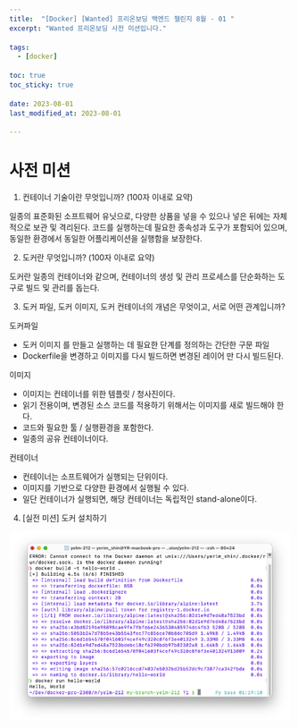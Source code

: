 ```yaml
---
title:  "[Docker] [Wanted] 프리온보딩 백엔드 챌린지 8월 - 01 "
excerpt: "Wanted 프리온보딩 사전 미션입니다."

tags:
  - [docker]

toc: true
toc_sticky: true
 
date: 2023-08-01
last_modified_at: 2023-08-01

---
```


# 사전 미션

1. 컨테이너 기술이란 무엇입니까? (100자 이내로 요약)

일종의 표준화된 소프트웨어 유닛으로, 다양한 상품을 넣을 수 있으나 넣은 뒤에는 자체적으로 보관 및 격리된다. 코드를 실행하는데 필요한 종속성과 도구가 포함되어 있으며, 동일한 환경에서 동일한 어플리케이션을 실행함을 보장한다.

2. 도커란 무엇입니까? (100자 이내로 요약)

도커란 일종의 컨테이너와 같으며, 컨테이너의 생성 및 관리 프로세스를 단순화하는 도구로 빌드 및 관리를 돕는다.

3. 도커 파일, 도커 이미지, 도커 컨테이너의 개념은 무엇이고, 서로 어떤 관계입니까?

도커파일 
- 도커 이미지 를 만들고 실행하는 데 필요한 단계를 정의하는 간단한 구문 파일
- Dockerfile을 변경하고 이미지를 다시 빌드하면 변경된 레이어 만 다시 빌드된다.

이미지
- 이미지는 컨테이너를 위한 템플릿 / 청사진이다.
- 읽기 전용이며, 변경된 소스 코드를 적용하기 위해서는 이미지를 새로 빌드해야 한다.
- 코드와 필요한 툴 / 실행환경을 포함한다.
- 일종의 공유 컨테이너이다.

컨테이너
- 컨테이너는 소프트웨어가 실행되는 단위이다.
- 이미지를 기반으로 다양한 환경에서 실행될 수 있다.
- 일단 컨테이너가 실행되면, 해당 컨테이너는 독립적인 stand-alone이다.

4. [실전 미션] 도커 설치하기 

![](/attatchments/docker-hello-world.png)


